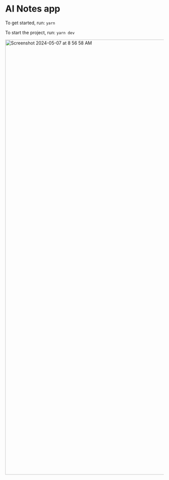 # AI Notes app

To get started, run: 
`yarn`

To start the project, run:
`yarn dev`

<img width="1379" alt="Screenshot 2024-05-07 at 8 56 58 AM" src="https://github.com/gcn12/notes-ai/assets/63011139/5376f2de-fd8f-4641-9128-8bbd75031733">


